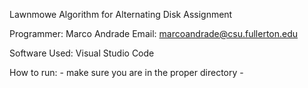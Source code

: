 Lawnmowe Algorithm for Alternating Disk Assignment

Programmer: Marco Andrade 
Email: marcoandrade@csu.fullerton.edu

Software Used: Visual Studio Code

How to run:
    - make sure you are in the proper directory
    - 
